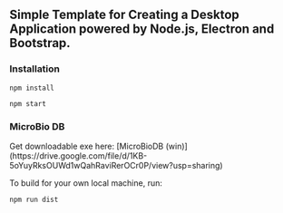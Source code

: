 <h2>Simple Template for Creating a Desktop Application powered by Node.js, Electron and Bootstrap.</h2>

<h3>Installation</h3>

```
npm install
```

```
npm start
```

<h3>MicroBio DB</h3>
Get downloadable exe here: [MicroBioDB (win)](https://drive.google.com/file/d/1KB-5oYuyRksOUWd1wQahRaviRerOCr0P/view?usp=sharing)

To build for your own local machine, run:
```
npm run dist
```

